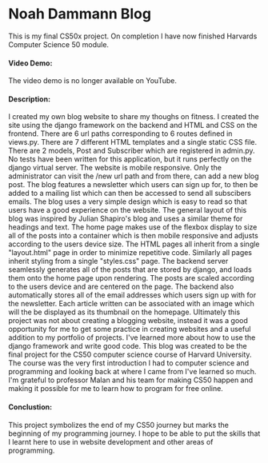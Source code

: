 # Noah Dammann Blog

This is my final CS50x project. On completion I have now finished Harvards Computer Science 50 module.

#### Video Demo:

The video demo is no longer available on YouTube.

#### Description:

I created my own blog website to share my thoughs on fitness. I created the site using the django framework on the backend and HTML and CSS on the frontend. There are 6 url paths corresponding to 6 routes defined in views.py. There are 7 different HTML templates and a single static CSS file. There are 2 models, Post and Subscriber which are registered in admin.py. No tests have been written for this application, but it runs perfectly on the django virtual server. The website is mobile responsive. Only the administrator can visit the /new url path and from there, can add a new blog post. The blog features a newsletter which users can sign up for, to then be added to a mailing list which can then be accessed to send all subscibers emails. The blog uses a very simple design which is easy to read so that users have a good experience on the website. The general layout of this blog was inspired by Julian Shapiro's blog and uses a similar theme for headings and text. The home page makes use of the flexbox display to size all of the posts into a container which is then mobile responsive and adjusts according to the users device size. The HTML pages all inherit from a single "layout.html" page in order to minimize repetitive code. Similarly all pages inherit styling from a single "styles.css" page. The backend server seamlessly generates all of the posts that are stored by django, and loads them onto the home page upon rendering. The posts are scaled according to the users device and are centered on the page. The backend also automatically stores all of the email addresses which users sign up with for the newsletter. Each article written can be associated with an image which will the be displayed as its thumbnail on the homepage. Ultimately this project was not about creating a blogging website, instead it was a good opportunity for me to get some practice in creating websites and a useful addition to my portfolio of projects. I've learned more about how to use the django framework and write good code. This blog was created to be the final project for the CS50 computer science course of Harvard University. The course was the very first introduction I had to computer science and programming and looking back at where I came from I've learned so much. I'm grateful to professor Malan and his team for making CS50 happen and making it possible for me to learn how to program for free online. 

#### Conclustion: 
This project symbolizes the end of my CS50 journey but marks the beginning of my programming journey. I hope to be able to put the skills that I learnt here to use in website development and other areas of programming.

